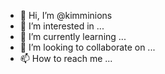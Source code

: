 - 👋 Hi, I’m @kimminions
- 👀 I’m interested in ...
- 🌱 I’m currently learning ...
- 💞️ I’m looking to collaborate on ...
- 📫 How to reach me ...

<!---
kimminions/kimminions is a ✨ special ✨ repository because its `README.md` (this file) appears on your GitHub profile.
You can click the Preview link to take a look at your changes.
--->
